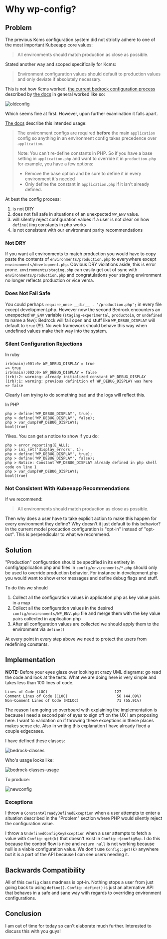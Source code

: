 # Why wp-config?

## Problem

The previous Kcms configuration system did not strictly adhere to one of the most important Kubeeapp core values: 

> All environments should match production as close as possible.

Stated another way and scoped specifically for Kcms:

> Environment configuration values should default to production values and only
> deviate if absolutely necessary.

This is not how Kcms worked. [the current bedrock configuration process][brconfigcode] described by [the docs][brconfigdocs] in general worked like so:

![oldconfig](./uml/oldconfig.png)

Which seems fine at first. However, upon further examination it falls apart.

[The docs][brconfigdocs] describe this intended usage:

> The environment configs are required **before** the main `application` config so anything in an environment config takes precedence over `application`.
> 
> Note: You can't re-define constants in PHP. So if you have a base setting in `application.php` and want to override it in `production.php` for example, you have a few options:
> 
> * Remove the base option and be sure to define it in every environment it's needed
> * Only define the constant in `application.php` if it isn't already defined.

At best the config process:
1. is not DRY 
2. does not fail safe in situations of an unexpected `WP_ENV` value. 
3. will silently reject configuration values if a user is not clear on how `define()`ing constants in php works
4. is not consistent with our environment parity recommendations

### Not DRY

If you want all environments to match production you would have to copy paste the contents of `environments/production.php` to everywhere except `environments/development.php`. Obvious DRY violations aside, this is error prone. `environments/staging.php` can easily get out of sync with `environments/production.php` and congratulations your staging environment no longer reflects production or vice versa.

### Does Not Fail Safe

You could perhaps `require_once __dir__ . '/production.php';` in every file except development.php. However now the second Bedrock encounters an unexpected `WP_ENV` variable (`staging-experimental`, `productoin`, or `undefined` to name a few): Bedrock will fail open and stuff like `WP_DEBUG_DISPLAY` will default to `true` (!!!). No web framework should behave this way when undefined values make their way into the system.

### Silent Configuration Rejections

In ruby

```
irb(main):001:0> WP_DEBUG_DISPLAY = true
=> true
irb(main):002:0> WP_DEBUG_DISPLAY = false
(irb):2: warning: already initialized constant WP_DEBUG_DISPLAY
(irb):1: warning: previous definition of WP_DEBUG_DISPLAY was here
=> false
```

Clearly I am trying to do something bad and the logs will reflect this.

In PHP

```
php > define('WP_DEBUG_DISPLAY', true);
php > define('WP_DEBUG_DISPLAY', false);
php > var_dump(WP_DEBUG_DISPLAY);
bool(true)
```

Yikes. You can get a notice to show if you do:

```
php > error_reporting(E_ALL);
php > ini_set('display_errors', 1);
php > define('WP_DEBUG_DISPLAY', true);
php > define('WP_DEBUG_DISPLAY', false);
php > Notice: Constant WP_DEBUG_DISPLAY already defined in php shell code on line 1
php > var_dump(WP_DEBUG_DISPLAY);
bool(true)
```


### Not Consistent With Kubeeapp Recommendations

If we recommend:

> All environments should match production as close as possible.

Then why does a user have to take explicit action to make this happen for every environment they define? Why doesn't it just default to this behavior? In the current model production configuration is "opt-in" instead of "opt-out". This is perpendicular to what we recommend.

## Solution

"Production" configuration should be specified in its entirety in config/application.php and files in `config/environments/*.php` should only be used to override production behavior. For instance in development.php you would want to show error messages and define debug flags and stuff.

To do this we should
1. Collect all the configuration values in application.php as key value pairs in a map
2. Collect all the configuration values in the desired `config/environments/WP_ENV.php` file and merge them with the key value pairs collected in application.php
3. After all configuration values are collected we should apply them to the environment via `define()`

At every point in every step above we need to protect the users from redefining constants.

## Implementation

**NOTE:** Before your eyes glaze over looking at crazy UML diagrams: go read the code and look at the tests. What we are doing here is very simple and takes less than 100 lines of code.

```
Lines of Code (LOC)                              127
Comment Lines of Code (CLOC)                      56 (44.09%)
Non-Comment Lines of Code (NCLOC)                 71 (55.91%)
```

The reason I am going so overboard with explaining the implementation is because I need a second pair of eyes to sign off on the UX I am proposing here. I want to validation on if throwing these exceptions in these places makes sense etc. Also in writing this explanation I have already fixed a couple edgecases.

I have defined these classes:

![bedrock-classes](./uml/bedrock-classes.png)

Who's usage looks like:

![bedrock-classes-usage](./uml/bedrock-classes-usage.png)

To produce:

![newconfig](./uml/newconfig.png)

### Exceptions

I throw a `ConstantAlreadyDefinedException` when a user attempts to enter a situation described in the "Problem" section where PHP would silently reject the configuration value.

I throw a `UndefinedConfigKeyException` when a user attempts to fetch a value with `Config::get(k)` that doesn't exist in `Config::$configMap`. I do this because the control flow is nice and `return null` is not working because null is a viable configuration value. We don't use `Config::get(k)` anywhere but it is a part of the API because I can see users needing it.

## Backwards Compatibility

All of this `Config` class madness is opt-in. Nothing stops a user from just going back to using `define()`. `Config::define()` is just an alternative API that behaves in a safe and sane way with regards to overriding environment configurations.

## Conclusion

I am out of time for today so can't elaborate much further. Interested to discuss this with you guys!

[brconfigdocs]: https://github.com/Kubeeapp/docs/blob/f7ca25c68e5207cee648630df6cdabb3d3da25c5/bedrock/configuration-files.md
[brconfigcode]: https://github.com/Kubeeapp/bedrock/tree/0668b29c008154b5c47cd236664722f101567aa5/config
[oldenvconfigs]: https://github.com/Kubeeapp/bedrock/tree/0668b29c008154b5c47cd236664722f101567aa5/config/environments
